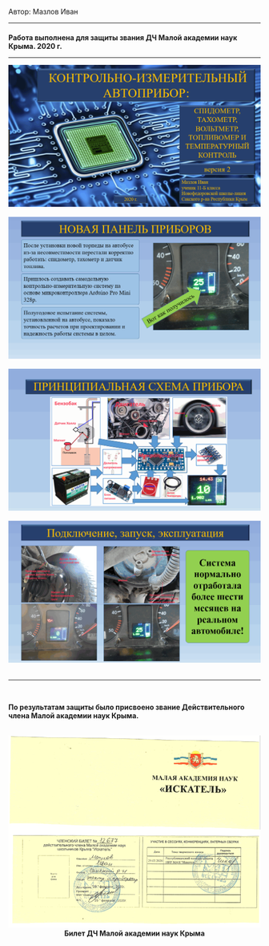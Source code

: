 ​Автор: Мазлов Иван
<hr>

<h4>
Работа выполнена для защиты звания ДЧ Малой академии наук Крыма. 2020 г.
<hr>

<div align="center"><img src="images/auto1.png"></div><br>
<div align="center"><img src="images/auto2.png"></div><br>
<div align="center"><img src="images/auto3.png"></div><br>
<div align="center"><img src="images/auto4.png"></div><br>

<hr><br>
<p>По результатам защиты было присвоено звание Действительного члена Малой академии наук Крыма.</p><br>

<div align="center"><img src="images/MAH_doc.png"><br>Билет ДЧ Малой академии наук Крыма</div><br>
</h4>
&nbsp;&nbsp;&nbsp;&nbsp;